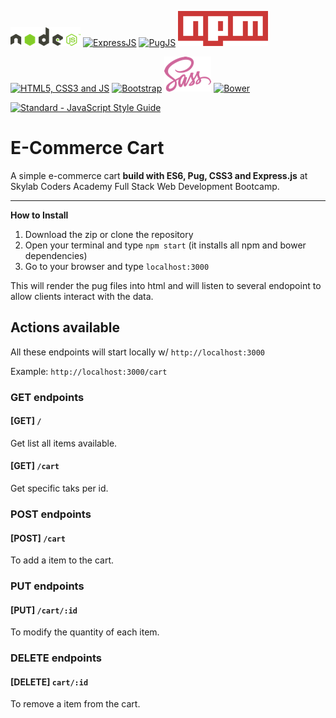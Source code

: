 
[![NodeJS](https://github.com/MarioTerron/logo-images/blob/master/logos/nodejs.png)](https://nodejs.org/)
[![ExpressJS](https://github.com/MarioTerron/logo-images/blob/master/logos/expressjs.png)](http://expressjs.com///)
[![PugJS](https://github.com/MarioTerron/logo-images/blob/master/logos/pug.png)](http://www.pugjs.org/)
[![npm](https://github.com/MarioTerron/logo-images/blob/master/logos/npm.png)](https://www.npmjs.com/) 

[![HTML5, CSS3 and JS](https://github.com/MarioTerron/logo-images/blob/master/logos/html5-css3-js.png)](https://www.w3.org/)
[![Bootstrap](https://github.com/MarioTerron/logo-images/blob/master/logos/bootstrap.png)](http://getbootstrap.com/)
[![SASS](https://github.com/MarioTerron/logo-images/blob/master/logos/sass.png)](http://sass-lang.com/)
[![Bower](https://github.com/MarioTerron/logo-images/blob/master/logos/bower.png)](https://bower.io//)

[![Standard - JavaScript Style Guide](https://img.shields.io/badge/code%20style-standard-brightgreen.svg)](http://standardjs.com/)


# E-Commerce Cart

A simple e-commerce cart **build with ES6, Pug, CSS3 and Express.js** at Skylab Coders Academy Full Stack Web Development Bootcamp.

---

**How to Install**
1. Download the zip or clone the repository
2. Open your terminal and type `npm start` (it installs all npm and bower dependencies)
3. Go to your browser and type `localhost:3000`

This will render the pug files into html and will listen to several endopoint to allow clients interact with the data.

## Actions available

All these endpoints will start locally w/ `http://localhost:3000` 

Example: `http://localhost:3000/cart`

### GET endpoints

#### [GET] `/`

Get list all items available.

#### [GET] `/cart` 

Get specific taks per id.


### POST endpoints

#### [POST] `/cart`

To add a item to the cart.


### PUT endpoints

#### [PUT] `/cart/:id` 

To modify the quantity of each item.


### DELETE endpoints

#### [DELETE] `cart/:id` 

To remove a item from the cart.
